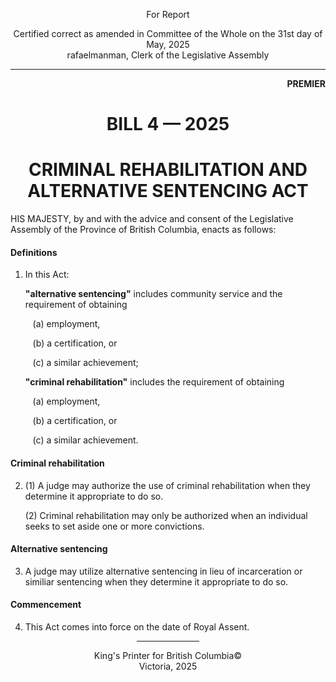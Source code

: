 <div align="center">

For Report

Certified correct as amended in Committee of the Whole on the 31st day of May, 2025  
rafaelmanman, Clerk of the Legislative Assembly
<hr />

</div>

<div align="right">

**PREMIER**

</div>

<div align="center">

<h1>BILL 4 — 2025</h1>
<h1>CRIMINAL REHABILITATION AND<br>
ALTERNATIVE SENTENCING ACT</h1>

</div>

HIS MAJESTY, by and with the advice and consent of the Legislative Assembly of the Province of British Columbia, enacts as follows:

#### Definitions

1. In this Act:

   **"alternative sentencing"** includes community service and the requirement of obtaining

   &nbsp;&nbsp;&nbsp;(a) employment,

   &nbsp;&nbsp;&nbsp;(b) a certification, or

   &nbsp;&nbsp;&nbsp;(c) a similar achievement;

   **"criminal rehabilitation"** includes the requirement of obtaining

   &nbsp;&nbsp;&nbsp;(a) employment,

   &nbsp;&nbsp;&nbsp;(b) a certification, or

   &nbsp;&nbsp;&nbsp;(c) a similar achievement.

#### Criminal rehabilitation

2. (1) A judge may authorize the use of criminal rehabilitation when they determine it appropriate to do so.

   (2) Criminal rehabilitation may only be authorized when an individual seeks to set aside one or more convictions. 

#### Alternative sentencing

3. A judge may utilize alternative sentencing in lieu of incarceration or similiar sentencing when they determine it appropriate to do so.

#### Commencement

4. This Act comes into force on the date of Royal Assent.

<div align="center">

<hr width="20%" />

King's Printer for British Columbia©  
Victoria, 2025

</div>
